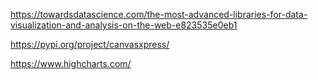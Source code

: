 https://towardsdatascience.com/the-most-advanced-libraries-for-data-visualization-and-analysis-on-the-web-e823535e0eb1

https://pypi.org/project/canvasxpress/

https://www.highcharts.com/
